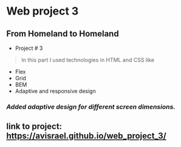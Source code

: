 # **Web project 3**
## From Homeland to Homeland

* Project # 3

> In this part I used technologies in HTML and CSS like
* Flex
* Grid
* BEM
* Adaptive and responsive design

### *Added adaptive design for different screen dimensions.* 

## link to project: https://avisrael.github.io/web_project_3/